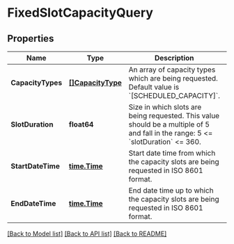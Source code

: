 # FixedSlotCapacityQuery

## Properties
Name | Type | Description | Notes
------------ | ------------- | ------------- | -------------
**CapacityTypes** | [**[]CapacityType**](CapacityType.md) | An array of capacity types which are being requested. Default value is &#x60;[SCHEDULED_CAPACITY]&#x60;. | [optional] [default to null]
**SlotDuration** | **float64** | Size in which slots are being requested. This value should be a multiple of 5 and fall in the range: 5 &lt;&#x3D; &#x60;slotDuration&#x60; &lt;&#x3D; 360. | [optional] [default to null]
**StartDateTime** | [**time.Time**](time.Time.md) | Start date time from which the capacity slots are being requested in ISO 8601 format. | [default to null]
**EndDateTime** | [**time.Time**](time.Time.md) | End date time up to which the capacity slots are being requested in ISO 8601 format. | [default to null]

[[Back to Model list]](../README.md#documentation-for-models) [[Back to API list]](../README.md#documentation-for-api-endpoints) [[Back to README]](../README.md)

